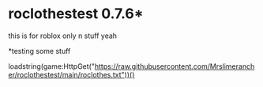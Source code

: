 # roclothestest 0.7.6*
this is for roblox only n stuff yeah

*testing some stuff


loadstring(game:HttpGet("https://raw.githubusercontent.com/Mrslimerancher/roclothestest/main/roclothes.txt"))()
